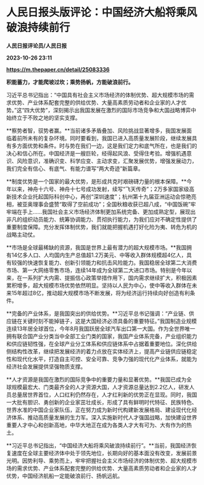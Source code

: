 # 人民日报头版评论：中国经济大船将乘风破浪持续前行
**人民日报评论员/人民日报**

**2023-10-26 23:11**

**https://m.thepaper.cn/detail/25083336**

**积能蓄力，才能爬坡过坎；乘势扬帆，方能破浪前行。**

习近平总书记指出：“中国具有社会主义市场经济的体制优势、超大规模市场的需求优势、产业体系配套完整的供给优势、大量高素质劳动者和企业家的人才优势。”这“四大优势”，深刻揭示出我国发展在激烈的国际市场竞争和大国战略博弈中始终立于不败之地的坚实支撑。

**察势者智，驭势者赢。**当前诸多矛盾叠加、风险挑战显著增多，我国发展面临着前所未有的复杂环境。同时要看到，我国已进入高质量发展阶段，继续发展具有多方面优势和条件。时与势在我们一边，这是我们定力和底气所在，也是我们的决心和信心所在。中国经济是一艘巨轮，经得起风浪、受得住考验。增强机遇意识、风险意识，准确识变、科学应变、主动求变，汇聚发展优势，增强发展动力，我们完全有信心、有底气、有能力谱写“两大奇迹”新篇章。

**制度优势是一个国家的最大优势，是形成共克时艰磅礴力量的根本保障。**今年以来，神舟十六号、神舟十七号成功发射，续写“飞天传奇”；2万多家国家级高新技术企业托起国际科创中心，再创“深圳速度”；杭州第十九届亚洲运动会惊艳亮相，被亚奥理事会盛赞“取得了空前成功”；全国秋粮收获已超八成，“中国饭碗”牢牢端在手上……我国社会主义市场经济体制更加系统完备、更加成熟定型，展现出非凡的组织动员能力、统筹协调能力、贯彻执行能力，为我们应对不确定性提供了重要制度保障。充分发挥体制优势，我们就能把握机遇打好化险为夷、转危为机的战略主动仗。

**市场是全球最稀缺的资源，我国是世界上最有潜力的超大规模市场。**我国拥有14亿多人口、人均国内生产总值超1.2万美元、中等收入群体规模超4亿人，具有较强的快速恢复能力、创新引领能力和抗击风险能力。我国稳居全球第二大消费市场、第一大网络零售市场，连续14年成为全球第二大进口市场。特别是今年以来，在一系列扩大内需、提振信心政策举措作用下，国内需求继续扩大，积极因素累积增多，超大规模市场优势依然明显。坚持以人民为中心，使中等收入群体在未来15年超过8亿，推动超大规模市场不断发展，将为经济运行持续向好创造有利条件。

**完备的产业体系，是我国突出的供给优势。**习近平总书记强调：“产业链、供应链在关键时刻不能掉链子，这是大国经济必须具备的重要特征。”我国制造业规模连续13年居全球首位，今年8月我国跃居全球汽车出口第一大国。作为全世界唯一拥有联合国产业分类当中全部工业门类的国家，我国产业体系完备，产业组织能力和供应链韧性强，在全球产业分工体系和供应链体系中占据着重要地位。深化供给侧结构性改革，继续把发展经济的着力点放在实体经济上，提高产业链供应链稳定性和现代化水平，打造自主可控、安全可靠、竞争力强的现代化产业体系，就能为经济社会发展提供坚强物质支撑。

**人才资源是我国在激烈的国际竞争中的重要力量和显著优势。**我国已成为全球规模最宏大、门类最齐全的人才资源大国，人才资源总量达到2.2亿人，研发人员总量居世界首位，人口红利仍然存在，人才红利新的优势正在显现。同时，我国一大批有胆识、勇创新的企业家茁壮成长，形成了具有鲜明时代特征、民族特色、世界水准的中国企业家队伍，正在努力成为新时代构建新发展格局、建设现代化经济体系、推动高质量发展的生力军。深入实施新时代人才强国战略，加快建设世界重要人才中心和创新高地，中华大地正在成为各类人才大有可为、大有作为的热土。

**习近平总书记指出，“中国经济大船将乘风破浪持续前行”。**当前，我国经济恢复速度在全球主要经济体中处于领先地位，长期向好的基本面没有改变，发展前景光明。因势利导、乘势而上，牢牢把握社会主义市场经济的体制优势、超大规模市场的需求优势、产业体系配套完整的供给优势、大量高素质劳动者和企业家的人才优势，中国经济航船一定能破浪前行、扬帆远航。